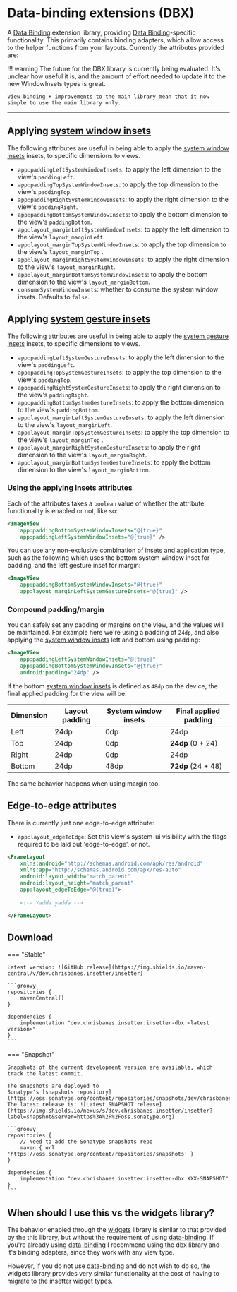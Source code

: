 # Data-binding extensions (DBX)

A [Data Binding][databinding] extension library, providing [Data Binding][databinding]-specific functionality.
This primarily contains binding adapters, which allow access to the helper functions from your layouts.
Currently the attributes provided are:

!!! warning
    The future for the DBX library is currently being evaluated. It's unclear how useful it is,
    and the amount of effort needed to update it to the new WindowInsets types is great.

    View binding + improvements to the main library mean that it now simple to use the main library only.

---

## Applying [system window insets][swi]
The following attributes are useful in being able to apply the [system window insets][swi] insets,
to specific dimensions to views.

 * `app:paddingLeftSystemWindowInsets`: to apply the left dimension to the view's `paddingLeft`.
 * `app:paddingTopSystemWindowInsets`: to apply the top dimension to the view's `paddingTop`.
 * `app:paddingRightSystemWindowInsets`: to apply the right dimension to the view's `paddingRight`.
 * `app:paddingBottomSystemWindowInsets`: to apply the bottom dimension to the view's `paddingBottom`.
 * `app:layout_marginLeftSystemWindowInsets`: to apply the left dimension to the view's `layout_marginLeft`.
 * `app:layout_marginTopSystemWindowInsets`: to apply the top dimension to the view's `layout_marginTop` .
 * `app:layout_marginRightSystemWindowInsets`: to apply the right dimension to the view's `layout_marginRight`.
 * `app:layout_marginBottomSystemWindowInsets`: to apply the bottom dimension to the view's `layout_marginBottom`.
 * `consumeSystemWindowInsets`: whether to consume the system window insets. Defaults to `false`.

## Applying [system gesture insets][sgi]
The following attributes are useful in being able to apply the [system gesture insets][sgi] insets,
to specific dimensions to views.

 * `app:paddingLeftSystemGestureInsets`: to apply the left dimension to the view's `paddingLeft`.
 * `app:paddingTopSystemGestureInsets`: to apply the top dimension to the view's `paddingTop`.
 * `app:paddingRightSystemGestureInsets`: to apply the right dimension to the view's `paddingRight`.
 * `app:paddingBottomSystemGestureInsets`: to apply the bottom dimension to the view's `paddingBottom`.
 * `app:layout_marginLeftSystemGestureInsets`: to apply the left dimension to the view's `layout_marginLeft`.
 * `app:layout_marginTopSystemGestureInsets`: to apply the top dimension to the view's `layout_marginTop` .
 * `app:layout_marginRightSystemGestureInsets`: to apply the right dimension to the view's `layout_marginRight`.
 * `app:layout_marginBottomSystemGestureInsets`: to apply the bottom dimension to the view's `layout_marginBottom`.
 
### Using the applying insets attributes

Each of the attributes takes a `boolean` value of whether the attribute functionality is enabled or not,
like so:

``` xml
<ImageView
    app:paddingBottomSystemWindowInsets="@{true}"
    app:paddingLeftSystemWindowInsets="@{true}" />
```

You can use any non-exclusive combination of insets and application type, such as the following
which uses the bottom system window inset for padding, and the left gesture inset for margin:

``` xml
<ImageView
    app:paddingBottomSystemWindowInsets="@{true}"
    app:layout_marginLeftSystemGestureInsets="@{true}" />
```

### Compound padding/margin

You can safely set any padding or margins on the view, and the values will be maintained.
For example here we're using a padding of `24dp`, and also applying the
[system window insets][swi] left and bottom using padding:

``` xml
<ImageView
    app:paddingLeftSystemWindowInsets="@{true}"
    app:paddingBottomSystemWindowInsets="@{true}"
    android:padding="24dp" />
```

If the bottom [system window insets][swi] is defined as `48dp` on the device, the final
applied padding for the view will be:

| Dimension     | Layout padding | System window insets | Final applied padding |
| ------------- | -------------- | -------------------- | --------------------- |
| Left          | 24dp           | 0dp                  | 24dp                  |
| Top           | 24dp           | 0dp                  | **24dp** (0 + 24)     |
| Right         | 24dp           | 0dp                  | 24dp                  |
| Bottom        | 24dp           | 48dp                 | **72dp** (24 + 48)    |

The same behavior happens when using margin too.

## Edge-to-edge attributes
There is currently just one edge-to-edge attribute:

 * `app:layout_edgeToEdge`: Set this view's system-ui visibility with the flags required to be laid out 'edge-to-edge', or not.
 
``` xml
<FrameLayout
    xmlns:android="http://schemas.android.com/apk/res/android"
    xmlns:app="http://schemas.android.com/apk/res-auto"
    android:layout_width="match_parent"
    android:layout_height="match_parent"
    app:layout_edgeToEdge="@{true}">
    
    <!-- Yadda yadda -->

</FrameLayout>
```

## Download

=== "Stable"

    Latest version: ![GitHub release](https://img.shields.io/maven-central/v/dev.chrisbanes.insetter/insetter)

    ```groovy
    repositories {
        mavenCentral()
    }

    dependencies {
        implementation "dev.chrisbanes.insetter:insetter-dbx:<latest version>"
    }
    ```

=== "Snapshot"

    Snapshots of the current development version are available, which track the latest commit.

    The snapshots are deployed to
    Sonatype's [snapshots repository](https://oss.sonatype.org/content/repositories/snapshots/dev/chrisbanes/insetter/).
    The latest release is: ![Latest SNAPSHOT release](https://img.shields.io/nexus/s/dev.chrisbanes.insetter/insetter?label=snapshot&server=https%3A%2F%2Foss.sonatype.org)

    ```groovy
    repositories {
        // Need to add the Sonatype snapshots repo
        maven { url 'https://oss.sonatype.org/content/repositories/snapshots' }
    }

    dependencies {
        implementation "dev.chrisbanes.insetter:insetter-dbx:XXX-SNAPSHOT"
    }
    ```

## When should I use this vs the widgets library?

The behavior enabled through the [widgets](../widgets) library is similar to that provided by 
the this library, but without the requirement of using [data-binding][databinding].
If you're already using [data-binding][databinding] I recommend using the dbx library and it's
binding adapters, since they work with any view type.

However, if you do not use [data-binding][databinding] and do not wish to do so, the widgets library
provides very similar functionality at the cost of having to migrate to the insetter widget types.

 [databinding]: https://developer.android.com/topic/libraries/data-binding
 [cl]: https://developer.android.com/reference/androidx/constraintlayout/widget/ConstraintLayout.html
 [swi]: https://developer.android.com/reference/androidx/core/view/WindowInsetsCompat.html#getSystemWindowInsets()
 [sgi]: https://developer.android.com/reference/androidx/core/view/WindowInsetsCompat.html#getSystemGestureInsets()